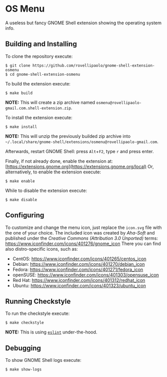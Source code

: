 # OS Menu

A useless but fancy GNOME Shell extension showing the operating system info.


## Building and Installing

To clone the repository execute:
```shell
$ git clone https://github.com/rovellipaolo/gnome-shell-extension-osmenu
$ cd gnome-shell-extension-osmenu
```

To build the extension execute:
```shell
$ make build
```
**NOTE:** This will create a zip archive named `osmenu@rovellipaolo-gmail.com.shell-extension.zip`.

To install the extension execute:
```shell
$ make install
```
**NOTE:** This will unzip the previously builded zip archive into `~/.local/share/gnome-shell/extensions/osmenu@rovellipaolo-gmail.com`.

Afterwards, restart GNOME Shell: press `Alt`+`F2`, type `r` and press enter.

Finally, if not already done, enable the extension at: [https://extensions.gnome.org](https://extensions.gnome.org/local)
Or, alternatively, to enable the extension execute:
```shell
$ make enable
```
While to disable the extension execute:
```shell
$ make disable
```


## Configuring

To customize and change the menu icon, just replace the `icon.svg` file with the one of your choice.
The included icon was created by _Aha-Soft_ and published under the _Creative Commons (Attribution 3.0 Unported)_ terms: https://www.iconfinder.com/icons/401276/gnome_icon
There you can find also distro-specific icons, such as:
* CentOS: https://www.iconfinder.com/icons/401265/centos_icon
* Debian: https://www.iconfinder.com/icons/401270/debian_icon
* Fedora: https://www.iconfinder.com/icons/401271/fedora_icon
* openSUSE: https://www.iconfinder.com/icons/401303/opensuse_icon
* Red Hat: https://www.iconfinder.com/icons/401312/redhat_icon
* Ubuntu: https://www.iconfinder.com/icons/401323/ubuntu_icon


## Running Checkstyle

To run the checkstyle execute:
```shell
$ make checkstyle
```
**NOTE:** This is using [`eslint`](https://github.com/eslint/eslint) under-the-hood.


## Debugging

To show GNOME Shell logs execute:
```shell
$ make show-logs
```
